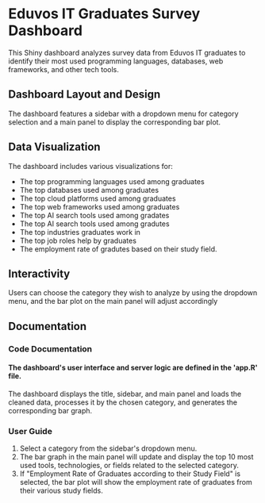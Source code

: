 # Eduvos IT Graduates Survey Dashboard

This Shiny dashboard analyzes survey data from Eduvos IT graduates to identify their most used
programming languages, databases, web frameworks, and other tech tools.

## Dashboard Layout and Design

The dashboard features a sidebar with a dropdown menu for category selection
and a main panel to display the corresponding bar plot.

## Data Visualization

The dashboard includes various visualizations for:
- The top programming languages used among graduates
- The top databases used among graduates
- The top cloud platforms used among graduates
- The top web frameworks used among graduates
- The top AI search tools used among gradates
- The top AI search tools used among gradutes
- The top industries graduates work in
- The top job roles help by graduates
- The employment rate of gradutes based on their study field.

## Interactivity

Users can choose the category they wish to analyze by using the dropdown menu, 
and the bar plot on the main panel will adjust accordingly

## Documentation

### Code Documentation

#### The dashboard's user interface and server logic are defined in the 'app.R' file. 
The dashboard displays the title, sidebar, and main panel and loads the cleaned data,
processes it by the chosen category, and generates the corresponding bar graph.

### User Guide

1. Select a category from the sidebar's dropdown menu.
2. The bar graph in the main panel will update and display the top 10 most used 
tools, technologies, or fields related to the selected category.
3. If "Employment Rate of Graduates according to their Study Field" is selected, 
the bar plot will show the employment rate of graduates from their various study fields.
